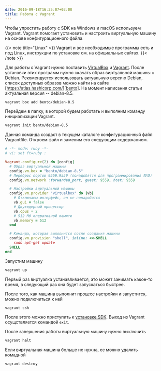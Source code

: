 ```yaml
---
date: 2016-09-18T16:35:07+03:00
title: Работа с Vagrant
---
```

Чтобы упростить работу с SDK на Windows и macOS используем Vagrant. Vagrant
помогает установить и настроить виртуальную машину на основе конфигурационного
файла.

{{< note title="Linux" >}}
Vagrant и все необходимые программы есть и под Linux, инструкции по установке
см. на официальных сайтах.
{{< /note >}}

Для работы с Vagrant нужно поставить [VirtualBox][virtualbox] и
[Vagrant][vagrant]. После установки этих программ нужно скачать образ
виртуальной машины с Debian. Рекомендуется использовать актуальную версию
Debian, список доступных образов можно найти на сайте
[https://atlas.hashicorp.com/][bento]. На момент написания статьи актуальная
версия -- debian-8.5.

```bash
vagrant box add bento/debian-8.5
```

Перейдем в папку, в которой будем работать и выполним команду инициализации
Vagrant.

```bash
vagrant init bento/debian-8.5
```

Данная команда создаст в текущем каталоге конфигурационный файл Vagrantfile.
Откроем файл и заменим его следующим содержанием.

```ruby
# -*- mode: ruby -*-
# vi: set ft=ruby :

Vagrant.configure(2) do |config|
  # Образ виртуальной машины
  config.vm.box = "bento/debian-8.5"
  # Переброс портов 9559:9559 (понадобятся для программирования NAO)
  config.vm.network :forwarded_port, guest: 9559, host: 9559

  # Настройки виртуальной машины
  config.vm.provider "virtualbox" do |vb|
    # Отключаем интерфейс, он не понадобится
    vb.gui = false
    # Двухядерный процессор
    vb.cpus = 2
    # 512 Мб оперативной памяти
    vb.memory = 512
  end

  # Команда, которая выполнится после создания машины
  config.vm.provision "shell", inline: <<-SHELL
    sudo apt-get update
  SHELL
end
```

Запустим машину

```bash
vagrant up
```    

Первый раз виртуалка устанавливается, это может занимать какое-то время, в
следующий раз она будет запускаться быстрее.

После того, как машина выполнит процесс настройки и запустится, можно
подключиться к ней

```bash
vagrant ssh
```

После этого можно приступить к [установке SDK](installing.md). Выход из
Vagrant осущствляется командой `exit`.

После завершения работы виртуальную машину нужно выключить

```bash
vagrant halt
```

Если виртуальная машина больше не нужна, ее можно удалить комадной

```bash
vagrant destroy
```

[virtualbox]: https://www.virtualbox.org/wiki/Downloads
[vagrant]: https://www.vagrantup.com/downloads.html
[bento]: https://atlas.hashicorp.com/bento
